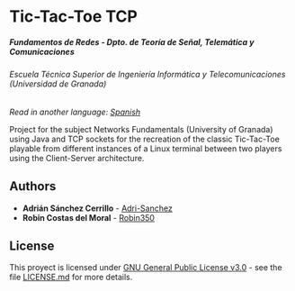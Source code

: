 # Tic-Tac-Toe TCP
##### Fundamentos de Redes - Dpto. de Teoría de Señal, Telemática y Comunicaciones
###### Escuela Técnica Superior de Ingeniería Informática y Telecomunicaciones (Universidad de Granada)

*Read in another language: [Spanish](README.md)*

Project for the subject Networks Fundamentals (University of Granada) using Java and TCP sockets for the recreation of the classic Tic-Tac-Toe playable from different instances of a Linux terminal between two players using the Client-Server architecture.
## Authors

* **Adrián Sánchez Cerrillo** - [Adri-Sanchez](https://github.com/Adri-Sanchez)
* **Robin Costas del Moral**  - [Robin350](https://github.com/Robin350)

## License

This proyect is licensed under [GNU General Public License v3.0](http://www.gnu.org/licenses/) - see the file [LICENSE.md](LICENSE.md) for more details.
